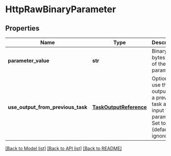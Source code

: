 # HttpRawBinaryParameter

## Properties
Name | Type | Description | Notes
------------ | ------------- | ------------- | -------------
**parameter_value** | **str** | Binary bytes value of the parameter | [optional] 
**use_output_from_previous_task** | [**TaskOutputReference**](TaskOutputReference.md) | Optional; use the output from a previous task as the input to this parameter.  Set to null (default) to ignore. | [optional] 

[[Back to Model list]](../README.md#documentation-for-models) [[Back to API list]](../README.md#documentation-for-api-endpoints) [[Back to README]](../README.md)


